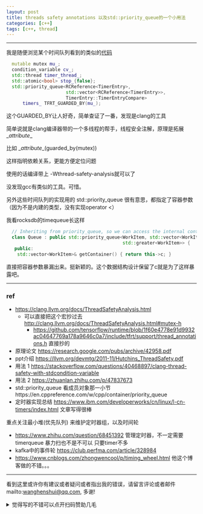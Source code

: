 ```yaml
---
layout: post
title: threads safety annotations 以及std::priority_queue的一个小用法
categories: [c++]
tags: [c++, thread]
---
```

  

---

 

我是随便浏览某个时间队列看到的类似的[代码](https://github.com/tensorflow/runtime/blob/a3a14da5f6615382785bf091564d04671a8c5221/include/tfrt/host_context/timer_queue.h)

```c++
  mutable mutex mu_;
  condition_variable cv_;
  std::thread timer_thread_;
  std::atomic<bool> stop_{false};
  std::priority_queue<RCReference<TimerEntry>,
                      std::vector<RCReference<TimerEntry>>,
                      TimerEntry::TimerEntryCompare>
      timers_ TFRT_GUARDED_BY(mu_);
```

这个GUARDED_BY让人好奇，简单查证了一番，发现是clang的工具

简单说就是clang编译器带的一个多线程的帮手，线程安全注解，原理是拓展  \__attribute__ 

比如  \__attribute__(guarded_by(mutex))

这样指明依赖关系，更能方便定位问题

使用的话编译带上 -Wthread-safety-analysis就可以了

没发现gcc有类似的工具。可惜。



另外这些时间队列的实现用的 std::priority_queue 很有意思，都指定了容器参数（因为不是内建的类型，没有实现operator <）

我看rocksdb的timequeue长这样

```c++
  // Inheriting from priority_queue, so we can access the internal container
  class Queue : public std::priority_queue<WorkItem, std::vector<WorkItem>,
                                           std::greater<WorkItem>> {
   public:
    std::vector<WorkItem>& getContainer() { return this->c; }
```

直接把容器参数暴漏出来。挺新颖的。这个数据结构设计保留了c就是为了这样暴露吧。

---

### ref

- https://clang.llvm.org/docs/ThreadSafetyAnalysis.html
  - 可以直接把这个宏抄过去 http://clang.llvm.org/docs/ThreadSafetyAnalysis.html#mutex-h
    - https://github.com/tensorflow/runtime/blob/1f60e4778e91d9932ac04647769a178a9646c0a7/include/tfrt/support/thread_annotations.h 直接抄的
- 原理论文 https://research.google.com/pubs/archive/42958.pdf
- ppt介绍 https://llvm.org/devmtg/2011-11/Hutchins_ThreadSafety.pdf
- 用法 1 https://stackoverflow.com/questions/40468897/clang-thread-safety-with-stdcondition-variable
- 用法 2 https://zhuanlan.zhihu.com/p/47837673
- std::priority_queue 看成员对象那一小节https://en.cppreference.com/w/cpp/container/priority_queue
- 定时器实现总结 https://www.ibm.com/developerworks/cn/linux/l-cn-timers/index.html 文章写得很棒

重点关注最小堆(优先队列) 来维护定时器组，以及时间轮 

- https://www.zhihu.com/question/68451392 管理定时器，不一定需要timerqueue 暴力扫也不是不可以 只要timer不多
- kafka中的事件轮 https://club.perfma.com/article/328984
- https://www.cnblogs.com/zhongwencool/p/timing_wheel.html 他这个博客做的不错。。。



---

看到这里或许你有建议或者疑问或者指出我的错误，请留言评论或者邮件mailto:wanghenshui@qq.com, 多谢! 
<details>
<summary>觉得写的不错可以点开扫码赞助几毛</summary>
![微信转账](https://wanghenshui.github.io/assets/wepay.png)
</details>